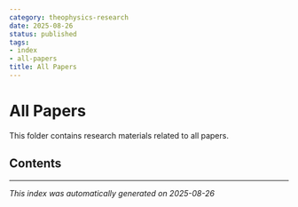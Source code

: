 ```yaml
---
category: theophysics-research
date: 2025-08-26
status: published
tags:
- index
- all-papers
title: All Papers
---
```

   
# All Papers   
   
This folder contains research materials related to all papers.   
   
## Contents   
   
   
   
---   
   
*This index was automatically generated on 2025-08-26*